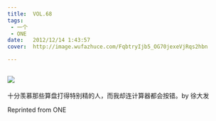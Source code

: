 ```yaml
---
title:	VOL.68
tags:
 - 一个
 - ONE
date:	2012/12/14 1:43:57
cover:	http://image.wufazhuce.com/FqbtryIjb5_OG70jexeVjRqs2hbn

---
```

![](http://image.wufazhuce.com/FqbtryIjb5_OG70jexeVjRqs2hbn)
---

十分羡慕那些算盘打得特别精的人，而我却连计算器都会按错。by 徐大发
 
Reprinted from ONE
